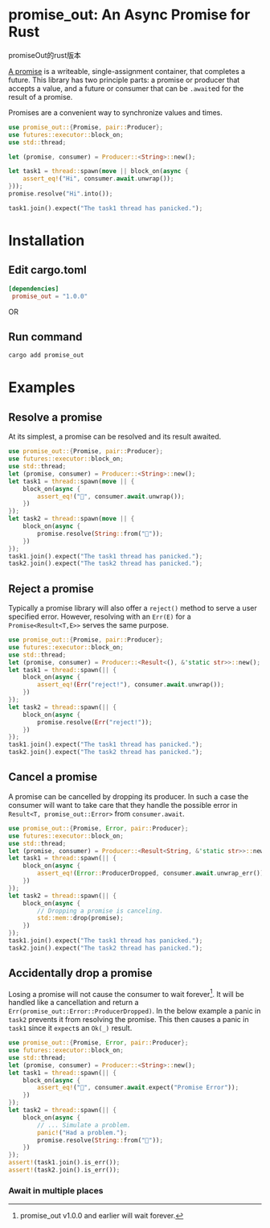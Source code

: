 # promise_out: An Async Promise for Rust
promiseOut的rust版本

[A promise](http://dist-prog-book.com/chapter/2/futures.html) is a writeable,
single-assignment container, that completes a future. This library has two
principle parts: a promise or producer that accepts a value, and a future or
consumer that can be `.await`ed for the result of a promise.

Promises are a convenient way to synchronize values and times.

```rust
use promise_out::{Promise, pair::Producer};
use futures::executor::block_on;
use std::thread;

let (promise, consumer) = Producer::<String>::new();

let task1 = thread::spawn(move || block_on(async {
    assert_eq!("Hi", consumer.await.unwrap());
}));
promise.resolve("Hi".into());

task1.join().expect("The task1 thread has panicked.");
```

# Installation

## Edit cargo.toml
```toml
[dependencies]
 promise_out = "1.0.0"
```

OR

## Run command

``` sh
cargo add promise_out
```

# Examples

## Resolve a promise

At its simplest, a promise can be resolved and its result awaited.

```rust
use promise_out::{Promise, pair::Producer};
use futures::executor::block_on;
use std::thread;
let (promise, consumer) = Producer::<String>::new();
let task1 = thread::spawn(move || {
    block_on(async {
        assert_eq!("🍓", consumer.await.unwrap());
    })
});
let task2 = thread::spawn(move || {
    block_on(async {
        promise.resolve(String::from("🍓"));
    })
});
task1.join().expect("The task1 thread has panicked.");
task2.join().expect("The task2 thread has panicked.");
```

## Reject a promise

Typically a promise library will also offer a `reject()` method to serve a user
specified error. However, resolving with an `Err(E)` for a
`Promise<Result<T,E>>` serves the same purpose.

```rust
use promise_out::{Promise, pair::Producer};
use futures::executor::block_on;
use std::thread;
let (promise, consumer) = Producer::<Result<(), &'static str>>::new();
let task1 = thread::spawn(|| {
    block_on(async {
        assert_eq!(Err("reject!"), consumer.await.unwrap());
    })
});
let task2 = thread::spawn(|| {
    block_on(async {
        promise.resolve(Err("reject!"));
    })
});
task1.join().expect("The task1 thread has panicked.");
task2.join().expect("The task2 thread has panicked.");
```

## Cancel a promise

A promise can be cancelled by dropping its producer. In such a case the consumer
will want to take care that they handle the possible error in `Result<T,
promise_out::Error>` from `consumer.await`.

```rust
use promise_out::{Promise, Error, pair::Producer};
use futures::executor::block_on;
use std::thread;
let (promise, consumer) = Producer::<Result<String, &'static str>>::new();
let task1 = thread::spawn(|| {
    block_on(async {
        assert_eq!(Error::ProducerDropped, consumer.await.unwrap_err());
    })
});
let task2 = thread::spawn(|| {
    block_on(async {
        // Dropping a promise is canceling.
        std::mem::drop(promise);
    })
});
task1.join().expect("The task1 thread has panicked.");
task2.join().expect("The task2 thread has panicked.");
```

## Accidentally drop a promise

Losing a promise will not cause the consumer to wait forever[^1]. It will be handled
like a cancellation and return a `Err(promise_out::Error::ProducerDropped)`. In the
below example a panic in `task2` prevents it from resolving the promise. This
then causes a panic in `task1` since it `expect`s an `Ok(_)` result.

```rust
use promise_out::{Promise, Error, pair::Producer};
use futures::executor::block_on;
use std::thread;
let (promise, consumer) = Producer::<String>::new();
let task1 = thread::spawn(|| {
    block_on(async {
        assert_eq!("🍓", consumer.await.expect("Promise Error"));
    })
});
let task2 = thread::spawn(|| {
    block_on(async {
        // ... Simulate a problem.
        panic!("Had a problem.");
        promise.resolve(String::from("🍓"));
    })
});
assert!(task1.join().is_err());
assert!(task2.join().is_err());
```

### Await in multiple places

[^1]: promise_out v1.0.0 and earlier will wait forever.
